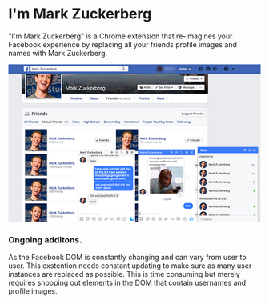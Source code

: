 # I'm Mark Zuckerberg

"I'm Mark Zuckerberg" is a Chrome extension that re-imagines your
Facebook experience by replacing all your friends profile images and names 
with Mark Zuckerberg.

![zuck Preview](mark_xoxo/preview1.jpg)

### Ongoing additons.
As the Facebook DOM is constantly changing and can vary from user to user. This 
exstention needs constant updating to make sure as many user instances are replaced
as possible. This is time consuming but merely requires snooping out elements in the 
DOM that contain usernames and profile images.